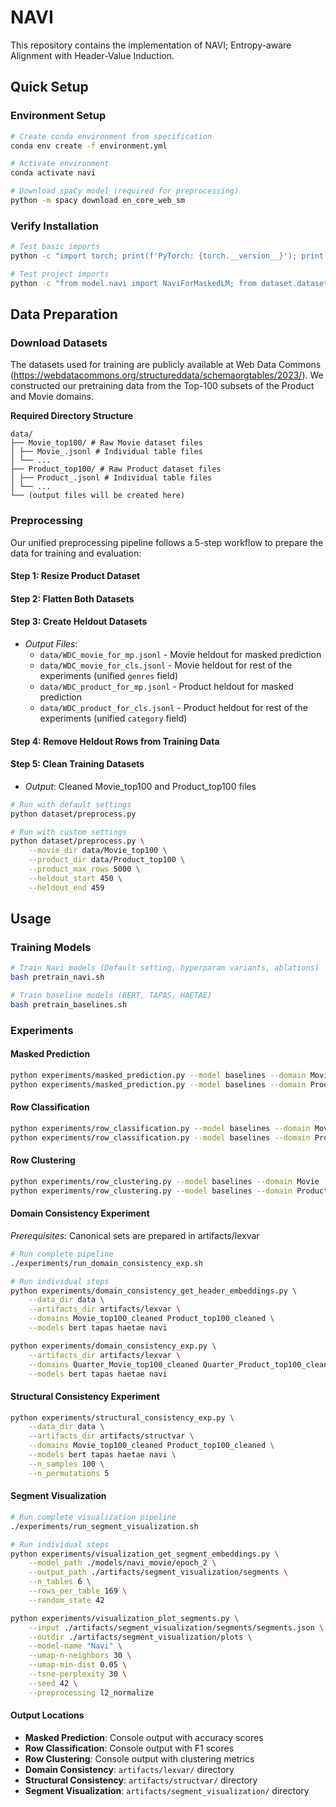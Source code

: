 # NAVI

This repository contains the implementation of NAVI; Entropy-aware Alignment with Header-Value Induction.

## Quick Setup

### Environment Setup

```bash
# Create conda environment from specification
conda env create -f environment.yml

# Activate environment
conda activate navi

# Download spaCy model (required for preprocessing)
python -m spacy download en_core_web_sm
```

### Verify Installation

```bash
# Test basic imports
python -c "import torch; print(f'PyTorch: {torch.__version__}'); print(f'CUDA available: {torch.cuda.is_available()}')"

# Test project imports
python -c "from model.navi import NaviForMaskedLM; from dataset.dataset import NaviDataset; print('✓ Project imports successful')"
```

## Data Preparation

### Download Datasets
The datasets used for training are publicly available at Web Data Commons (https://webdatacommons.org/structureddata/schemaorgtables/2023/).
We constructed our pretraining data from the Top-100 subsets of the Product and Movie domains.

**Required Directory Structure**
```
data/
├── Movie_top100/ # Raw Movie dataset files
│ ├── Movie_.jsonl # Individual table files
│ └── ...
├── Product_top100/ # Raw Product dataset files
│ ├── Product_.jsonl # Individual table files
│ └── ...
└── (output files will be created here)
```

### Preprocessing

Our unified preprocessing pipeline follows a 5-step workflow to prepare the data for training and evaluation:

#### Step 1: Resize Product Dataset

#### Step 2: Flatten Both Datasets

#### Step 3: Create Heldout Datasets
- *Output Files*:
  - `data/WDC_movie_for_mp.jsonl` - Movie heldout for masked prediction
  - `data/WDC_movie_for_cls.jsonl` - Movie heldout for rest of the experiments (unified `genres` field)
  - `data/WDC_product_for_mp.jsonl` - Product heldout for masked prediction  
  - `data/WDC_product_for_cls.jsonl` - Product heldout for rest of the experiments (unified `category` field)

#### Step 4: Remove Heldout Rows from Training Data

#### Step 5: Clean Training Datasets
- *Output*: Cleaned Movie_top100 and Product_top100 files

```bash
# Run with default settings
python dataset/preprocess.py

# Run with custom settings
python dataset/preprocess.py \
    --movie_dir data/Movie_top100 \
    --product_dir data/Product_top100 \
    --product_max_rows 5000 \
    --heldout_start 450 \
    --heldout_end 459
```


## Usage

### Training Models

```bash
# Train Navi models (Default setting, hyperparam variants, ablations)
bash pretrain_navi.sh

# Train baseline models (BERT, TAPAS, HAETAE)
bash pretrain_baselines.sh
```

### Experiments

#### Masked Prediction
```bash
python experiments/masked_prediction.py --model baselines --domain Movie
python experiments/masked_prediction.py --model baselines --domain Product
```

#### Row Classification
```bash
python experiments/row_classification.py --model baselines --domain Movie
python experiments/row_classification.py --model baselines --domain Product
```

#### Row Clustering
```bash
python experiments/row_clustering.py --model baselines --domain Movie
python experiments/row_clustering.py --model baselines --domain Product
```

#### Domain Consistency Experiment

*Prerequisites*: Canonical sets are prepared in artifacts/lexvar

```bash
# Run complete pipeline
./experiments/run_domain_consistency_exp.sh

# Run individual steps
python experiments/domain_consistency_get_header_embeddings.py \
    --data_dir data \
    --artifacts_dir artifacts/lexvar \
    --domains Movie_top100_cleaned Product_top100_cleaned \
    --models bert tapas haetae navi

python experiments/domain_consistency_exp.py \
    --artifacts_dir artifacts/lexvar \
    --domains Quarter_Movie_top100_cleaned Quarter_Product_top100_cleaned \
    --models bert tapas haetae navi
```

#### Structural Consistency Experiment
```bash
python experiments/structural_consistency_exp.py \
    --data_dir data \
    --artifacts_dir artifacts/structvar \
    --domains Movie_top100_cleaned Product_top100_cleaned \
    --models bert tapas haetae navi \
    --n_samples 100 \
    --n_permutations 5
```

#### Segment Visualization
```bash
# Run complete visualization pipeline
./experiments/run_segment_visualization.sh

# Run individual steps
python experiments/visualization_get_segment_embeddings.py \
    --model_path ./models/navi_movie/epoch_2 \
    --output_path ./artifacts/segment_visualization/segments \
    --n_tables 6 \
    --rows_per_table 169 \
    --random_state 42

python experiments/visualization_plot_segments.py \
    --input ./artifacts/segment_visualization/segments/segments.json \
    --outdir ./artifacts/segment_visualization/plots \
    --model-name "Navi" \
    --umap-n-neighbors 30 \
    --umap-min-dist 0.05 \
    --tsne-perplexity 30 \
    --seed 42 \
    --preprocessing l2_normalize
```

#### Output Locations

- **Masked Prediction**: Console output with accuracy scores
- **Row Classification**: Console output with F1 scores
- **Row Clustering**: Console output with clustering metrics
- **Domain Consistency**: `artifacts/lexvar/` directory
- **Structural Consistency**: `artifacts/structvar/` directory
- **Segment Visualization**: `artifacts/segment_visualization/` directory